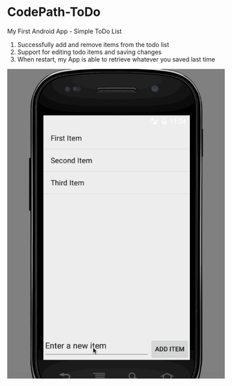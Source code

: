 # CodePath-ToDo
My First Android App - Simple ToDo List

1) Successfully add and remove items from the todo list
2) Support for editing todo items and saving changes
3) When restart, my App is able to retrieve whatever you saved last time


![alt tag](https://github.com/suki-yangzz/CodePath-ToDo/blob/master/suki-yangzz_ToDo.gif)
